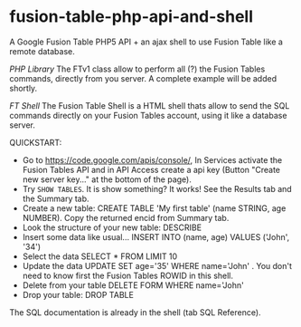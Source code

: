 fusion-table-php-api-and-shell
==============================

A Google Fusion Table PHP5 API + an ajax shell to use Fusion Table like a remote database.

*PHP Library*
The FTv1 class allow to perform all (?) the Fusion Tables commands, directly from you server. A complete example will be added shortly.

*FT Shell*
The Fusion Table Shell is a HTML shell thats allow to send the SQL commands directly on your Fusion Tables account, using it like a database server.

QUICKSTART:

- Go to https://code.google.com/apis/console/, In Services activate the Fusion Tables API and in API Access create a api key (Button "Create new server key..." at the bottom of the page).
- Try <code>SHOW TABLES</code>. It is show something? It works! See the Results tab and the Summary tab.
- Create a new table: CREATE TABLE 'My first table' (name STRING, age NUMBER). Copy the returned encid from Summary tab.
- Look the structure of your new table: DESCRIBE <encid> 
- Insert some data like usual... INSERT INTO <encid> (name, age) VALUES ('John', '34')
- Select the data SELECT * FROM <encid> LIMIT 10
- Update the data UPDATE <encid> SET age='35' WHERE name='John' . You don't need to know first the Fusion Tables ROWID in this shell.
- Delete from your table DELETE FORM <encid> WHERE name='John'
- Drop your table: DROP TABLE <encid>

The SQL documentation is already in the shell (tab SQL Reference).
			



